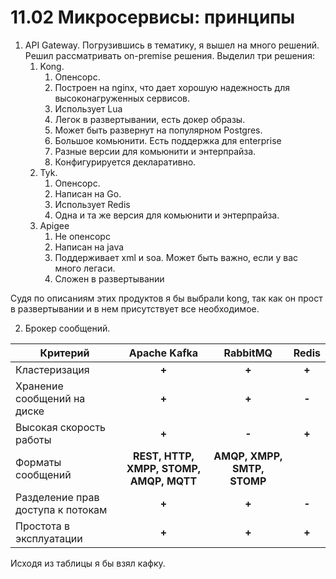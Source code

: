 # 11.02 Микросервисы: принципы

1. API Gateway. Погрузившись в тематику, я вышел на много решений. Решил рассматривать on-premise решения. Выделил три решения: 
   1. Kong. 
      1. Опенсорс. 
      2. Построен на nginx, что дает хорошую надежность для высоконагруженных сервисов.
      3. Использует Lua
      4. Легок в развертывании, есть докер образы. 
      5. Может быть развернут на популярном Postgres. 
      6. Большое комьюнити. Есть поддержка для enterprise
      7. Разные версии для комьюнити и энтерпрайза.
      8. Конфигурируется декларативно.
   2. Tyk. 
      1. Опенсорс. 
      2. Написан на Go.
      3. Использует Redis
      4. Одна и та же версия для комьюнити и энтерпрайза.
   3. Apigee
      1. Не опенсорс
      2. Написан на java
      3. Поддерживает xml и soa. Может быть важно, если у вас много легаси.
      4. Сложен в развертывании

Судя по описаниям этих продуктов я бы выбрали kong, так как он прост в развертывании и в нем присутствует все необходимое.

2. Брокер сообщений.

| **Критерий**                      |            **Apache Kafka**             |          **RabbitMQ**           | **Redis** |
|-----------------------------------|:---------------------------------------:|:-------------------------------:|:---------:|
| Кластеризация                     |                  **+**                  |              **+**              |   **+**   |
| Хранение сообщений на диске       |                  **+**                  |              **+**              |   **-**   |
| Высокая скорость работы           |                  **+**                  |              **-**              |   **+**   |
| Форматы сообщений                 | **REST, HTTP, XMPP, STOMP, AMQP, MQTT** |   **AMQP, XMPP, SMTP, STOMP**   |           |
| Разделение прав доступа к потокам |                  **+**                  |              **+**              |   **-**   |
| Простота в эксплуатации           |                  **+**                  |              **+**              |   **+**   |

Исходя из таблицы я бы взял кафку.